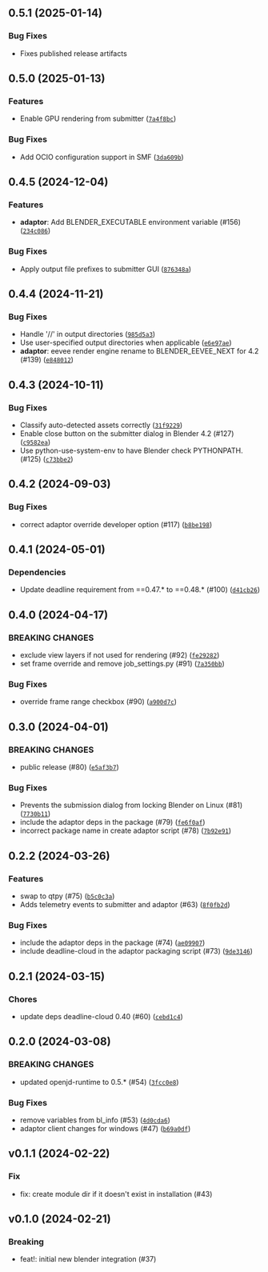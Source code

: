 ## 0.5.1 (2025-01-14)

### Bug Fixes
* Fixes published release artifacts


## 0.5.0 (2025-01-13)


### Features
* Enable GPU rendering from submitter ([`7a4f8bc`](https://github.com/aws-deadline/deadline-cloud-for-blender/commit/7a4f8bc28f55059b77a6f6d31baa39766fe56c98))

### Bug Fixes
* Add OCIO configuration support in SMF ([`3da609b`](https://github.com/aws-deadline/deadline-cloud-for-blender/commit/3da609b425cb9eab827b87fc0ff5b1179d6e7854))

## 0.4.5 (2024-12-04)


### Features
* **adaptor**: Add BLENDER_EXECUTABLE environment variable (#156) ([`234c086`](https://github.com/aws-deadline/deadline-cloud-for-blender/commit/234c086d3b2626902aba76268f15f3c5e906953d))

### Bug Fixes
* Apply output file prefixes to submitter GUI ([`876348a`](https://github.com/aws-deadline/deadline-cloud-for-blender/commit/876348ac5eb8aec11b784dfe83e7ca46570c4793))

## 0.4.4 (2024-11-21)



### Bug Fixes
* Handle '//' in output directories ([`985d5a3`](https://github.com/aws-deadline/deadline-cloud-for-blender/commit/985d5a34568706d952d91d43b5910bf9135072e6))
* Use user-specified output directories when applicable ([`e6e97ae`](https://github.com/aws-deadline/deadline-cloud-for-blender/commit/e6e97ae058e014d98d9212f1280a53edbe4db646))
* **adaptor**: eevee render engine rename to BLENDER_EEVEE_NEXT for 4.2 (#139) ([`e848012`](https://github.com/aws-deadline/deadline-cloud-for-blender/commit/e8480129244c3dc597d20ce06685eab38fc66a84))

## 0.4.3 (2024-10-11)



### Bug Fixes
* Classify auto-detected assets correctly ([`31f9229`](https://github.com/aws-deadline/deadline-cloud-for-blender/commit/31f92296ff795c41daee37648add5ab97ea3860d))
* Enable close button  on the submitter dialog in Blender 4.2 (#127) ([`c9582ea`](https://github.com/aws-deadline/deadline-cloud-for-blender/commit/c9582eaa46fa09b9829b3bae2ec390436bf022b7))
* Use python-use-system-env to have Blender check PYTHONPATH. (#125) ([`c73bbe2`](https://github.com/aws-deadline/deadline-cloud-for-blender/commit/c73bbe2058fb2e61e80d8577164bc229790a6e0d))

## 0.4.2 (2024-09-03)



### Bug Fixes
* correct adaptor override developer option (#117) ([`b8be198`](https://github.com/aws-deadline/deadline-cloud-for-blender/commit/b8be1989dfd745cfc04adde35a70b836da0591b5))

## 0.4.1 (2024-05-01)

### Dependencies
* Update deadline requirement from ==0.47.* to ==0.48.* (#100) ([`d41cb26`](https://github.com/aws-deadline/deadline-cloud-for-blender/commit/d41cb26a5f0495ae2666cb50701494f6da9c8430))


## 0.4.0 (2024-04-17)

### BREAKING CHANGES
* exclude view layers if not used for rendering (#92) ([`fe29282`](https://github.com/aws-deadline/deadline-cloud-for-blender/commit/fe29282bb5fe041ff0a9508054ebfaa0410b0aad))
* set frame override and remove job_settings.py (#91) ([`7a350bb`](https://github.com/aws-deadline/deadline-cloud-for-blender/commit/7a350bbb60c8340a235ba5fbbd1268df800428c1))


### Bug Fixes
* override frame range checkbox (#90) ([`a900d7c`](https://github.com/aws-deadline/deadline-cloud-for-blender/commit/a900d7cff01ef51510f16f427416026a8b431ec8))

## 0.3.0 (2024-04-01)

### BREAKING CHANGES
* public release (#80) ([`e5af3b7`](https://github.com/aws-deadline/deadline-cloud-for-blender/commit/e5af3b71f90b80f2b932220ffe6a1ce044542528))


### Bug Fixes
* Prevents the submission dialog from locking Blender on Linux (#81) ([`7730b11`](https://github.com/aws-deadline/deadline-cloud-for-blender/commit/7730b11cf32e0de9756e5c16ee4c349a96e62774))
* include the adaptor deps in the package (#79) ([`fe6f0af`](https://github.com/aws-deadline/deadline-cloud-for-blender/commit/fe6f0af9726d10e1bac4c9ad3d3f8500be249e61))
* incorrect package name in create adaptor script (#78) ([`7b92e91`](https://github.com/aws-deadline/deadline-cloud-for-blender/commit/7b92e91fa1edc6c2974f80971afe93194d745797))

## 0.2.2 (2024-03-26)


### Features
* swap to qtpy (#75) ([`b5c0c3a`](https://github.com/casillas2/deadline-cloud-for-blender/commit/b5c0c3ad09729b63a0431f07a9c2ffa68b7f27f3))
* Adds telemetry events to submitter and adaptor (#63) ([`8f0fb2d`](https://github.com/casillas2/deadline-cloud-for-blender/commit/8f0fb2d85f2c9054eaceb384df1cd4711ec76ed6))

### Bug Fixes
* include the adaptor deps in the package (#74) ([`ae09907`](https://github.com/casillas2/deadline-cloud-for-blender/commit/ae0990753d0f31dbf8cfd4805191b44661458c9e))
* include deadline-cloud in the adaptor packaging script (#73) ([`9de3146`](https://github.com/casillas2/deadline-cloud-for-blender/commit/9de31469a1485901d40a0993cbee36838c8774fa))

## 0.2.1 (2024-03-15)

### Chores
* update deps deadline-cloud 0.40 (#60) ([`cebd1c4`](https://github.com/casillas2/deadline-cloud-for-blender/commit/ced54bfef7bfbcc9743e0f2660942528b326fb6a))

## 0.2.0 (2024-03-08)

### BREAKING CHANGES
* updated openjd-runtime to 0.5.* (#54) ([`3fcc0e8`](https://github.com/casillas2/deadline-cloud-for-blender/commit/3fcc0e8dff8790cb856b8e3e1c86cdeffc6bffea))


### Bug Fixes
* remove variables from bl_info (#53) ([`4d0cda6`](https://github.com/casillas2/deadline-cloud-for-blender/commit/4d0cda637d6f66604c86f341ab33d605e70ecdf3))
* adaptor client changes for windows (#47) ([`b69a0df`](https://github.com/casillas2/deadline-cloud-for-blender/commit/b69a0df940e5eab6631079dbb271e8b18aba4d1f))


## v0.1.1 (2024-02-22)

### Fix
* fix: create module dir if it doesn&#39;t exist in installation (#43)


## v0.1.0 (2024-02-21)

### Breaking
* feat!: initial new blender integration (#37)
